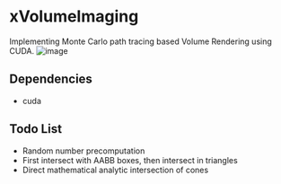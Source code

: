 # xVolumeImaging
Implementing Monte Carlo path tracing based Volume Rendering using CUDA.
![image](https://github.com/user-attachments/assets/9b660355-d4e5-41d2-9895-0adc4fbc9ba6)

## Dependencies
- cuda


## Todo List
- Random number precomputation
- First intersect with AABB boxes, then intersect in triangles
- Direct mathematical analytic intersection of cones
